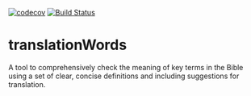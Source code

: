 [![codecov](https://codecov.io/gh/translationCoreApps/translationWords_Check_plugin/branch/master/graph/badge.svg)](https://codecov.io/gh/translationCoreApps/translationWords_Check_plugin)
[![Build
Status](https://travis-ci.org/translationCoreApps/translationWords_Check_plugin.svg?branch=master)](https://travis-ci.org/translationCoreApps/translationWords_Check_plugin)

# translationWords

A tool to comprehensively check the meaning of key terms in the Bible using a set of clear, concise definitions and including suggestions for translation.

